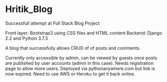 # Hritik_Blog
Successfull attempt at Full Stack Blog Project

Front layer: Bootstrap3 using CSS files and HTML content
Backend: Django 2.2 and Python 3.7.3

A blog that successfully allows CRUD of of posts and comments. 

Currently only accessible by admin, can be viewed by guests once posts are published by user accounts (admin in this case). Needs registration page to allow more users. 
Deployed via pythonanywhere.com but link is now expired. 
Need to use AWS or Heroku to get it back online. 
